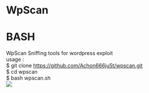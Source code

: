 # WpScan
# BASH
WpScan Sniffing tools for wordpress exploit<br>
usage : <br>
$ git clone https://github.com/Achon666ju5t/wpscan.git<br>
$ cd wpscan<br>
$ bash wpscan.sh<br>
<img src="https://scontent-sit4-1.xx.fbcdn.net/v/t1.0-9/37819707_1404048073072005_9133072776112898048_n.jpg?_nc_cat=0&oh=845a009aee540ff210788c0525d5fe80&oe=5C1292BF">
